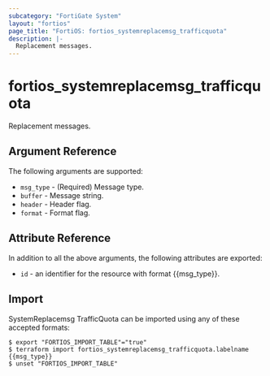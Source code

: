```yaml
---
subcategory: "FortiGate System"
layout: "fortios"
page_title: "FortiOS: fortios_systemreplacemsg_trafficquota"
description: |-
  Replacement messages.
---
```


# fortios_systemreplacemsg_trafficquota
Replacement messages.

## Argument Reference


The following arguments are supported:

* `msg_type` - (Required) Message type.
* `buffer` - Message string.
* `header` - Header flag.
* `format` - Format flag.


## Attribute Reference

In addition to all the above arguments, the following attributes are exported:
* `id` - an identifier for the resource with format {{msg_type}}.

## Import

SystemReplacemsg TrafficQuota can be imported using any of these accepted formats:
```
$ export "FORTIOS_IMPORT_TABLE"="true"
$ terraform import fortios_systemreplacemsg_trafficquota.labelname {{msg_type}}
$ unset "FORTIOS_IMPORT_TABLE"
```
